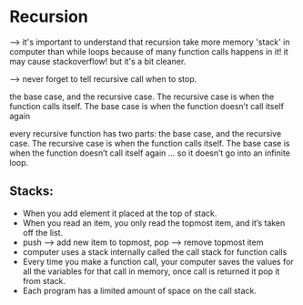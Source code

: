 # Recursion

--> it's important to understand that recursion take more memory 'stack' in computer than while loops because of many function calls happens in it! it may cause stackoverflow! but it's a bit cleaner.

--> never forget to tell recursive call when to stop.

the base
case, and the recursive case. The recursive case is when the function calls
itself. The base case is when the function doesn’t call itself again

every recursive function has two parts: the base
case, and the recursive case. The recursive case is when the function calls
itself. The base case is when the function doesn’t call itself again ... so it
doesn’t go into an infinite loop.


## Stacks:
- When you add element it placed at the top of stack.
- When you read an item, you only read the topmost item, and it’s taken off the list.
- push --> add new item to topmost, pop --> remove topmost item
- computer uses a stack internally called the call stack for function calls
- Every time you make a function call, your computer saves the values
for all the variables for that call in memory, once call is returned it pop it from stack.
- Each program has a limited amount of space on the call stack.